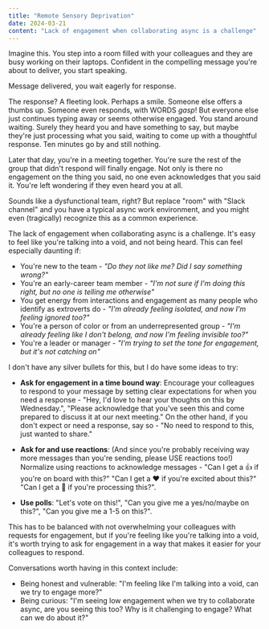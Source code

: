```yaml
---
title: "Remote Sensory Deprivation"
date: 2024-03-21
content: "Lack of engagement when collaborating async is a challenge"
---
```


Imagine this. You step into a room filled with your colleagues and they are busy working on their laptops. Confident in the compelling message you're about to deliver, you start speaking. 

Message delivered, you wait eagerly for response.

The response? A fleeting look. Perhaps a smile. Someone else offers a thumbs up. Someone even responds, with WORDS *gasp*! But everyone else just continues typing away or seems otherwise engaged. You stand around waiting. Surely they heard you and have something to say, but maybe they're just processing what you said, waiting to come up with a thoughtful response. Ten minutes go by and still nothing.

Later that day, you're in a meeting together. You're sure the rest of the group that didn't respond will finally engage. Not only is there no engagement on the thing you said, no one even acknowledges that you said it. You're left wondering if they even heard you at all.

Sounds like a dysfunctional team, right? But replace "room" with "Slack channel" and you have a typical async work environment, and you might even (tragically) recognize this as a common experience.

The lack of engagement when collaborating async is a challenge. It's easy to feel like you're talking into a void, and not being heard. This can feel especially daunting if:
- You're new to the team - _"Do they not like me? Did I say something wrong?"_
- You're an early-career team member - _"I'm not sure if I'm doing this right, but no one is telling me otherwise"_
- You get energy from interactions and engagement as many people who identify as extroverts do - _"I'm already feeling isolated, and now I'm feeling ignored too?"_
- You're a person of color or from an underrepresented group - _"I'm already feeling like I don't belong, and now I'm feeling invisible too?"_
- You're a leader or manager - _"I'm trying to set the tone for engagement, but it's not catching on"_

I don't have any silver bullets for this, but I do have some ideas to try:

- **Ask for engagement in a time bound way**: Encourage your colleagues to respond to your message by setting clear expectations for when you need a response - "Hey, I'd love to hear your thoughts on this by Wednesday.", "Please acknowledge that you've seen this and come prepared to discuss it at our next meeting." On the other hand, if you don't expect or need a response, say so - "No need to respond to this, just wanted to share."

- **Ask for and use reactions**: (And since you're probably receiving way more messages than you're sending, please USE reactions too!) Normalize using reactions to acknowledge messages - "Can I get a 👍 if you're on board with this?" "Can I get a ❤️ if you're excited about this?" "Can I get a 🤔 if you're processing this?". 

- **Use polls**: "Let's vote on this!", "Can you give me a yes/no/maybe on this?", "Can you give me a 1-5 on this?". 

This has to be balanced with not overwhelming your colleagues with requests for engagement, but if you're feeling like you're talking into a void, it's worth trying to ask for engagement in a way that makes it easier for your colleagues to respond. 

Conversations worth having in this context include:
- Being honest and vulnerable: "I'm feeling like I'm talking into a void, can we try to engage more?"
- Being curious: "I'm seeing low engagement when we try to collaborate async, are you seeing this too? Why is it challenging to engage? What can we do about it?"
